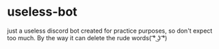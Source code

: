 # useless-bot
just a useless discord bot created for practice purposes, so don't expect too much. By the way it can delete the rude words( ͡° ͜ʖ ͡°)
